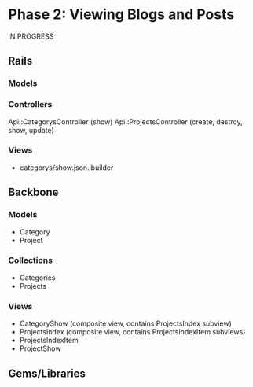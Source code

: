 # Phase 2: Viewing Blogs and Posts
IN PROGRESS
## Rails
### Models

### Controllers
Api::CategorysController (show)
Api::ProjectsController (create, destroy, show, update)

### Views
* categorys/show.json.jbuilder

## Backbone
### Models
* Category 
* Project 

### Collections
* Categories 
* Projects 

### Views
* CategoryShow (composite view, contains ProjectsIndex subview)
* ProjectsIndex (composite view, contains ProjectsIndexItem subviews)
* ProjectsIndexItem
* ProjectShow

## Gems/Libraries
